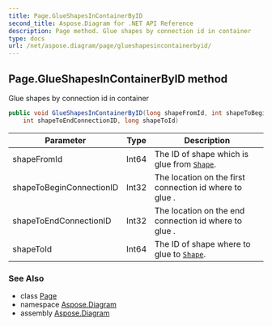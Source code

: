 ```yaml
---
title: Page.GlueShapesInContainerByID
second_title: Aspose.Diagram for .NET API Reference
description: Page method. Glue shapes by connection id in container
type: docs
url: /net/aspose.diagram/page/glueshapesincontainerbyid/
---
```

## Page.GlueShapesInContainerByID method

Glue shapes by connection id in container

```csharp
public void GlueShapesInContainerByID(long shapeFromId, int shapeToBeginConnectionID, 
    int shapeToEndConnectionID, long shapeToId)
```

| Parameter | Type | Description |
| --- | --- | --- |
| shapeFromId | Int64 | The ID of shape which is glue from [`Shape`](../../shape/). |
| shapeToBeginConnectionID | Int32 | The location on the first connection id where to glue . |
| shapeToEndConnectionID | Int32 | The location on the end connection id where to glue . |
| shapeToId | Int64 | The ID of shape where to glue to [`Shape`](../../shape/). |

### See Also

* class [Page](../)
* namespace [Aspose.Diagram](../../page/)
* assembly [Aspose.Diagram](../../../)


